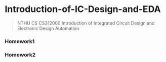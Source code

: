 # Introduction-of-IC-Design-and-EDA
> NTHU CS CS312000 Introduction of Integrated Circuit Design and Electronic Design Automation

### Homework1
### Homework2
